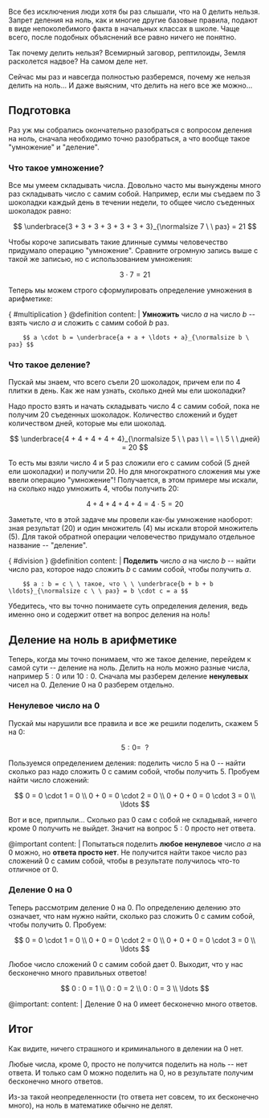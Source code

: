 Все без исключения люди хотя бы раз слышали, что на $0$ делить нельзя.
Запрет деления на ноль, как и многие другие базовые правила, подают в виде непоколебимого факта в начальных классах в школе.
Чаще всего, после подобных объяснений все равно ничего не понятно.

Так почему делить нельзя?
Всемирный заговор, рептилоиды, Земля расколется надвое?
На самом деле нет.

Сейчас мы раз и навсегда полностью разберемся, почему же нельзя делить на ноль...
И даже выясним, что делить на него все же можно...

## Подготовка

Раз уж мы собрались окончательно разобраться с вопросом деления на ноль, сначала необходимо точно разобраться, а что вообще такое "умножение" и "деление".

### Что такое умножение?

Все мы умеем складывать числа.
Довольно часто мы вынуждены много раз складывать число с самим собой.
Например, если мы съедаем по 3 шоколадки каждый день в течении недели, то общее число съеденных шоколадок равно:

$$ \underbrace{3 + 3 + 3 + 3 + 3 + 3 + 3}_{\normalsize 7 \ \ раз} = 21 $$

Чтобы короче записывать такие длинные суммы человечество придумало операцию "умножение".
Сравните огромную запись выше с такой же записью, но с использованием умножения:

$$ 3 \cdot 7 = 21 $$

Теперь мы можем строго сформулировать определение умножения в арифметике:

{ #multiplication }
@definition
    content: |
        **Умножить** число $a$ на число $b$ -- взять число $a$ и сложить с самим собой $b$ раз.

        $$ a \cdot b = \underbrace{a + a + \ldots + a}_{\normalsize b \ раз} $$

### Что такое деление?

Пускай мы знаем, что всего съели $20$ шоколадок, причем ели по $4$ плитки в день.
Как же нам узнать, сколько дней мы ели шоколадки?

Надо просто взять и начать складывать число $4$ с самим собой, пока не получим $20$ съеденных шоколадок.
Количество сложений и будет количеством дней, которые мы ели шоколад.

$$ \underbrace{4 + 4 + 4 + 4 + 4}_{\normalsize 5 \ \ раз \ \ = \ \ 5 \ \ дней} = 20 $$

То есть мы взяли число $4$ и $5$ раз сложили его с самим собой ($5$ дней ели шоколадки) и получили $20$.
Но для многократного сложения мы уже ввели операцию "умножение"!
Получается, в этом примере мы искали, на сколько надо умножить $4$, чтобы получить $20$:

$$ 4 + 4 + 4 + 4 + 4 = 4 \cdot 5 = 20 $$

Заметьте, что в этой задаче мы провели как-бы умножение наоборот: зная результат ($20$) и один множитель ($4$) мы искали второй множитель ($5$).
Для такой обратной операции человечество придумало отдельное название -- "деление".

{ #division }
@definition
    content: |
        **Поделить** число $a$ на число $b$ -- найти число раз, которое надо сложить $b$ с самим собой, чтобы получить $a$.
        
        $$ a : b = c \ \ такое, что \ \ \underbrace{b + b + b \ldots}_{\normalsize c \ \ раз} = b \cdot c = a $$

Убедитесь, что вы точно понимаете суть определения деления, ведь именно оно и содержит ответ на вопрос деления на ноль!

## Деление на ноль в арифметике

Теперь, когда мы точно понимаем, что же такое деление, перейдем к самой сути -- деление на ноль.
Делить на ноль можно разные числа, например $5:0$ или $10:0$.
Сначала мы разберем деление **ненулевых** чисел на $0$.
Деление $0$ на $0$ разберем отдельно.

### Ненулевое число на 0

Пускай мы нарушили все правила и все же решили поделить, скажем $5$ на $0$:

$$ 5 : 0 = \ \ ? $$

Пользуемся определением деления: поделить число $5$ на $0$ -- найти сколько раз надо сложить $0$ с самим собой, чтобы получить $5$.
Пробуем найти число сложений:

$$ 0 = 0 \cdot 1 = 0 \\ 0 + 0 = 0 \cdot 2 = 0 \\ 0 + 0 + 0 = 0 \cdot 3 = 0 \\ \ldots $$

Вот и все, приплыли...
Сколько раз $0$ сам с собой не складывай, ничего кроме $0$ получить не выйдет.
Значит на вопрос $5:0$ просто нет ответа.

@important
    content: |
        Попытаться поделить **любое ненулевое** число $a$ на $0$ можно, но **ответа просто нет**.
        Не получится найти такое число раз сложений $0$ с самим собой, чтобы в результате получилось что-то отличное от $0$.

### Деление 0 на 0

Теперь рассмотрим деление $0$ на $0$.
По определению делению это означает, что нам нужно найти, сколько раз сложить $0$ с самим собой, чтобы получить $0$.
Пробуем:

$$ 0 = 0 \cdot 1 = 0 \\ 0 + 0 = 0 \cdot 2 = 0 \\ 0 + 0 + 0 = 0 \cdot 3 = 0 \\ \ldots $$

Любое число сложений $0$ с самим собой дает $0$.
Выходит, что у нас бесконечно много правильных ответов!

$$ 0 : 0 = 1 \\ 0 : 0 = 2 \\ 0 : 0 = 3 \\ \ldots $$

@important:
    content: |
        Деление $0$ на $0$ имеет бесконечно много ответов.

## Итог

Как видите, ничего страшного и криминального в делении на 0 нет.

Любые числа, кроме $0$, просто не получится поделить на ноль -- нет ответа.
И только сам $0$ можно поделить на $0$, но в результате получим бесконечно много ответов.

Из-за такой неопределенности (то ответа нет совсем, то их бесконечно много), на ноль в математике обычно не делят.
